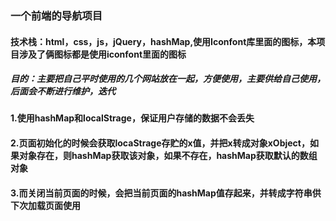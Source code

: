 ### 一个前端的导航项目
#### 技术栈：html，css，js，jQuery，hashMap,使用Iconfont库里面的图标，本项目涉及了俩图标都是使用iconfont里面的图标
##### 目的：主要把自己平时使用的几个网站放在一起，方便使用，主要供给自己使用，后面会不断进行维护，迭代

#### 1.使用hashMap和localStrage，保证用户存储的数据不会丢失

#### 2.页面初始化的时候会获取locaStrage存贮的x值，并把x转成对象xObject，如果对象存在，则hashMap获取该对象，如果不存在，hashMap获取默认的数组对象

#### 3.而关闭当前页面的时候，会把当前页面的hashMap值存起来，并转成字符串供下次加载页面使用
